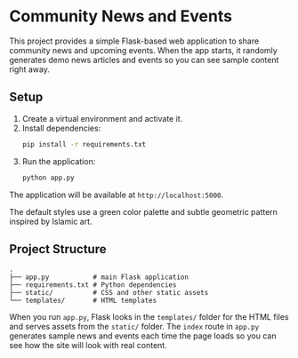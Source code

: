 # Community News and Events

This project provides a simple Flask-based web application to share community news and upcoming events.
When the app starts, it randomly generates demo news articles and events so you can see sample content right away.

## Setup

1. Create a virtual environment and activate it.
2. Install dependencies:
   ```bash
   pip install -r requirements.txt
   ```
3. Run the application:
   ```bash
   python app.py
   ```

The application will be available at `http://localhost:5000`.

The default styles use a green color palette and subtle geometric pattern inspired by Islamic art.

## Project Structure

```
.
├── app.py           # main Flask application
├── requirements.txt # Python dependencies
├── static/          # CSS and other static assets
└── templates/       # HTML templates
```

When you run `app.py`, Flask looks in the `templates/` folder for the HTML files
and serves assets from the `static/` folder. The `index` route in `app.py`
generates sample news and events each time the page loads so you can see how the
site will look with real content.
